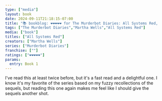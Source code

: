 ```yaml
---
type: ["media"]
layout: book
date: 2024-09-11T21:18:15-07:00
title: "📚 bookblog: ❤️❤️❤️❤️❤️ for The Murderbot Diaries: All Systems Red, by Martha Wells"
tags: ["The Murderbot Diaries","Martha Wells","All Systems Red"]
media: ["book"]
titles: ["All Systems Red"]
creators: ["Martha Wells"]
series: ["Murderbot Diaries"]
franchise: [""]
ratings: ["❤️❤️❤️❤️❤️"]
params:
  entry: Book 1
---
```


I've read this at least twice before, but it's a fast read and a delightful one. I know it's my favorite of the series based on my fuzzy recollections of the sequels, but reading this one again makes me feel like I should give the sequels another shot.
